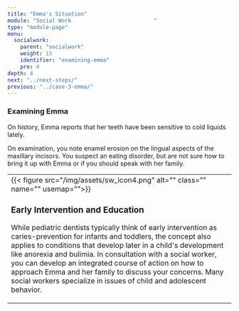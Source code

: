 ```yaml
---
title: "Emma's Situation"
module: "Social Work                          "
type: "module-page"
menu:
  socialwork:
    parent: "socialwork"
    weight: 13
    identifier: "examining-emma"
    pre: 4
depth: 4
next: "../next-steps/"
previous: "../case-3-emma/"
---
```

<div class="pageblock"><h3>Examining Emma</h3><div class="maintext"><p>On history, Emma reports that her teeth have been sensitive to cold liquids lately.</p>
<p>On examination, you note enamel erosion on the lingual aspects of the maxillary incisors. You suspect an eating disorder, but are not sure how to bring it up with Emma or if you should speak with her family.</p></div>
</div><div class="pageblock"><table>
<tr>
<td>
<div class="left" style="margin: 0 15px 0 0;">
{{< figure src="/img/assets/sw_icon4.png" alt="" class="" name="" usemap="">}}</div>
<div class="seven-ways"><h3>Early Intervention and Education</h3>
<div class="maintext"><p>While pediatric dentists typically think of early intervention as caries-prevention for infants and toddlers, the concept also applies to conditions that develop later in a child's development like anorexia and bulimia. In consultation with a social worker, you can develop an integrated course of action on how to approach Emma and her family to discuss your concerns. Many social workers specialize in issues of child and adolescent behavior.</p></div></div>
</td>
</tr>
</table>
</div>